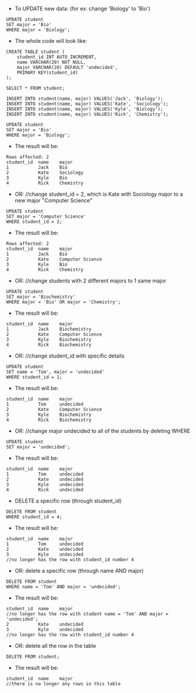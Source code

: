 - To UPDATE new data: (for ex: change 'Biology' to 'Bio')
```
UPDATE student
SET major = 'Bio'
WHERE major = 'Biology';
```

- The whole code will look like: 
```
CREATE TABLE student (
    student_id INT AUTO_INCREMENT,
    name VARCHAR(20) NOT NULL,
    major VARCHAR(20) DEFAULT 'undecided',
    PRIMARY KEY(student_id)
);

SELECT * FROM student;

INSERT INTO student(name, major) VALUES('Jack', 'Biology');
INSERT INTO student(name, major) VALUES('Kate', 'Sociology');
INSERT INTO student(name, major) VALUES('Kyle', 'Biology');
INSERT INTO student(name, major) VALUES('Rick', 'Chemistry');

UPDATE student
SET major = 'Bio'
WHERE major = 'Biology';
```
- The result will be:
```
Rows affected: 2
student_id	name	major
1	        Jack	Bio
2	        Kate	Sociology
3	        Kyle	Bio
4           Rick    Chemistry
```



- OR: //change student_id = 2, which is Kate with Sociology major to a new major "Computer Science"
```
UPDATE student
SET major = 'Computer Science'
WHERE student_id = 2;
```
- The result will be:
```
Rows affected: 2
student_id	name	major
1	        Jack	Bio
2	        Kate	Computer Science
3	        Kyle	Bio
4           Rick    Chemistry
```



- OR: //change students with 2 different majors to 1 same major
```
UPDATE student
SET major = 'Biochemistry'
WHERE major = 'Bio' OR major = 'Chemistry';
```
- The result will be:
```
student_id	name	major
1	        Jack	Biochemistry
2	        Kate	Computer Science
3	        Kyle	Biochemistry
4           Rick    Biochemistry
```



- OR: //change student_id with specific details
```
UPDATE student
SET name = 'Tom', major = 'undecided'
WHERE student_id = 1;
```
- The result will be:
```
student_id	name	major
1	        Tom 	undecided
2	        Kate	Computer Science
3	        Kyle	Biochemistry
4           Rick    Biochemistry
```



- OR: //change major undecided to all of the students by deleting WHERE
```
UPDATE student
SET major = 'undecided';
```
- The result will be:
```
student_id	name	major
1	        Tom 	undecided
2	        Kate	undecided
3	        Kyle	undecided
4           Rick    undecided
```



- DELETE a specific row (through student_id)
```
DELETE FROM student
WHERE student_id = 4;
```
- The result will be:
```
student_id	name	major
1	        Tom 	undecided
2	        Kate	undecided
3	        Kyle	undecided
//no longer has the row with student_id number 4
```



- OR: delete a specific row (through name AND major)
```
DELETE FROM student
WHERE name = 'Tom' AND major = 'undecided';
```
- The result will be:
```
student_id	name	major
//no longer has the row with student name = 'Tom' AND major = 'undecided';
2	        Kate	undecided
3	        Kyle	undecided
//no longer has the row with student_id number 4
```



- OR: delete all the row in the table
```
DELETE FROM student;
```
- The result will be:
```
student_id	name	major
//there is no longer any rows in this table
```